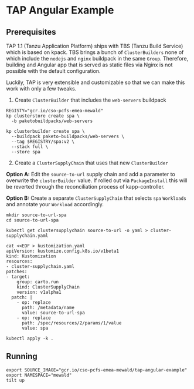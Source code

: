 # TAP Angular Example

## Prerequisites

TAP 1.1 (Tanzu Application Platform) ships with TBS (Tanzu Build Service) which
is based on kpack. TBS brings a bunch of `ClusterBuilders` none of which
include the `nodejs` and `nginx` buildpack in the same `Group`. Therefore,
building and Angular app that is served as static files via Nginx is not
possible with the default configuration.

Luckily, TAP is very extensible and customizable so that we can make this work
with only a few tweaks.

1. Create `ClusterBuilder` that includes the `web-servers` buildpack
```
REGISTY="gcr.io/cso-pcfs-emea-mewald"
kp clusterstore create spa \
  -b paketobuildpacks/web-servers

kp clusterbuilder create spa \
  --buildpack paketo-buildpacks/web-servers \
  --tag $REGISTRY/spa:v2 \
  --stack full \
  --store spa
```

2. Create a `ClusterSupplyChain` that uses that new `ClusterBuilder`

**Option A:** Edit the `source-to-url` supply chain and add a parameter to
overwrite the `clusterBuilder` value. If rolled out via `PackageInstall` this
will be reverted through the reconciliation process of kapp-controller.

**Option B:** Create a separate `ClusterSupplyChain` that selects `spa`
`Workloads` and annotate your `Workload` accordingly.

```
mkdir source-to-url-spa
cd source-to-url-spa

kubectl get clustersupplychain source-to-url -o yaml > cluster-supplychain.yaml
```
```
cat <<EOF > kustomization.yaml
apiVersion: kustomize.config.k8s.io/v1beta1
kind: Kustomization
resources:
- cluster-supplychain.yaml
patches:
- target:
    group: carto.run
    kind: ClusterSupplyChain
    version: v1alpha1
  patch: | 
    - op: replace
      path: /metadata/name
      value: source-to-url-spa
    - op: replace
      path: /spec/resources/2/params/1/value
      value: spa
```
```
kubectl apply -k .
```

## Running

```
export SOURCE_IMAGE="gcr.io/cso-pcfs-emea-mewald/tap-angular-example"
export NAMESPACE="mewald"
tilt up
```

